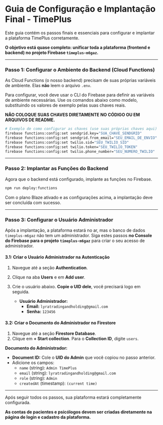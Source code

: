 
# Guia de Configuração e Implantação Final - TimePlus

Este guia contém os passos finais e essenciais para configurar e implantar a plataforma TimePlus corretamente.

**O objetivo está quase completo: unificar toda a plataforma (frontend e backend) no projeto Firebase `timeplus-m6gaz`.**

---

### **Passo 1: Configurar o Ambiente do Backend (Cloud Functions)**

As Cloud Functions (o nosso backend) precisam de suas próprias variáveis de ambiente. Elas **não** leem o arquivo `.env`.

Para configurar, você deve usar o CLI do Firebase para definir as variáveis de ambiente necessárias. Use os comandos abaixo como modelo, substituindo os valores de exemplo pelas suas chaves reais.

**NÃO COLOQUE SUAS CHAVES DIRETAMENTE NO CÓDIGO OU EM ARQUIVOS DE README.**

```bash
# Exemplo de como configurar as chaves (use suas próprias chaves aqui)
firebase functions:config:set sendgrid.key="SUA_CHAVE_SENDGRID"
firebase functions:config:set sendgrid.from_email="SEU_EMAIL_DE_ENVIO"
firebase functions:config:set twilio.sid="SEU_TWILIO_SID"
firebase functions:config:set twilio.token="SEU_TWILIO_TOKEN"
firebase functions:config:set twilio.phone_number="SEU_NUMERO_TWILIO"
```

---

### **Passo 2: Implantar as Funções do Backend**

Agora que o backend está configurado, implante as funções no Firebase.

```bash
npm run deploy:functions
```

Com o plano Blaze ativado e as configurações acima, a implantação deve ser concluída com sucesso.

---

### **Passo 3: Configurar o Usuário Administrador**

Após a implantação, a plataforma estará no ar, mas o banco de dados `timeplus-m6gaz` não tem um administrador. Siga estes passos **no Console do Firebase para o projeto `timeplus-m6gaz`** para criar o seu acesso de administrador.

#### **3.1: Criar o Usuário Administrador na Autenticação**

1.  Navegue até a seção **Authentication**.
2.  Clique na aba **Users** e em **Add user**.
3.  Crie o usuário abaixo. **Copie o UID dele**, você precisará logo em seguida.

    *   **Usuário Administrador:**
        *   **Email:** `lyratradingandholding@gmail.com`
        *   **Senha:** `123456`

#### **3.2: Criar o Documento do Administrador no Firestore**

1.  Navegue até a seção **Firestore Database**.
2.  Clique em **+ Start collection**. Para o **Collection ID**, digite `users`.

**Documento do Administrador:**
*   **Document ID:** Cole o **UID do Admin** que você copiou no passo anterior.
*   Adicione os campos:
    *   `name` (string): `Admin TimePlus`
    *   `email` (string): `lyratradingandholding@gmail.com`
    *   `role` (string): `Admin`
    *   `createdAt` (timestamp): `(current time)`

---

Após seguir todos os passos, sua plataforma estará completamente configurada.

**As contas de pacientes e psicólogos devem ser criadas diretamente na página de login e cadastro da plataforma.**
